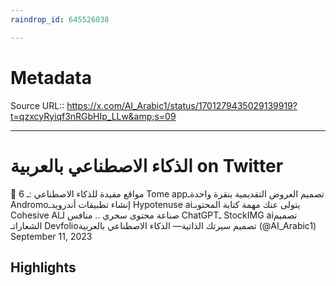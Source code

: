```yaml
---
raindrop_id: 645526038

---
```


# Metadata
Source URL:: https://x.com/AI_Arabic1/status/1701279435029139919?t=qzxcyRyiqf3nRGbHIp_LLw&amp;s=09


---
# الذكاء الاصطناعي بالعربية on Twitter

📌 6 مواقع مفيدة للذكاء الاصطناعي :ـ Tome appتصميم العروض التقديمية بنقرة واحدةـ Andromoإنشاء تطبيقات أندرويدـ Hypotenuse aiيتولى عنك مهمة كتابة المحتوىـ Cohesive Alصناعة محتوى سحري .. منافس لـ ChatGPTـ StockIMG aiتصميم الشعاراتـ Devfolioتصميم سيرتك الذاتية— الذكاء الاصطناعي بالعربية (@AI_Arabic1) September 11, 2023

## Highlights
